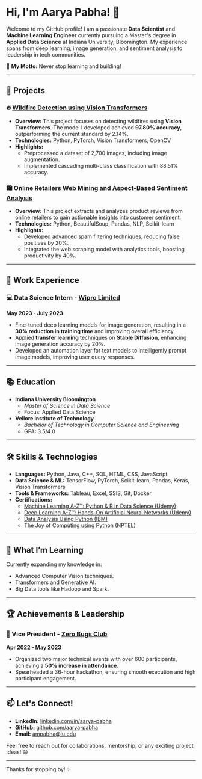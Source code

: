 # Hi, I'm Aarya Pabha! 👋 

Welcome to my GitHub profile! I am a passionate **Data Scientist** and **Machine Learning Engineer** currently pursuing a Master's degree in **Applied Data Science** at Indiana University, Bloomington. My experience spans from deep learning, image generation, and sentiment analysis to leadership in tech communities.

🌟 **My Motto:** Never stop learning and building!

---

## 🚀 Projects

### 🔥 [Wildfire Detection using Vision Transformers](https://github.com/aarya-pabha/wildfire-detection-transformers)
- **Overview:** This project focuses on detecting wildfires using **Vision Transformers**. The model I developed achieved **97.80% accuracy**, outperforming the current standard by 2.14%.
- **Technologies:** Python, PyTorch, Vision Transformers, OpenCV
- **Highlights:**
  - Preprocessed a dataset of 2,700 images, including image augmentation.
  - Implemented cascading multi-class classification with 88.51% accuracy.

### 🛍️ [Online Retailers Web Mining and Aspect-Based Sentiment Analysis](https://github.com/aarya-pabha/retailer-web-sentiment-analysis)
- **Overview:** This project extracts and analyzes product reviews from online retailers to gain actionable insights into customer sentiment.
- **Technologies:** Python, BeautifulSoup, Pandas, NLP, Scikit-learn
- **Highlights:**
  - Developed advanced spam filtering techniques, reducing false positives by 20%.
  - Integrated the web scraping model with analytics tools, boosting productivity by 40%.

---

## 💼 Work Experience

### 💻 Data Science Intern - [Wipro Limited](https://www.wipro.com/)
**May 2023 - July 2023**
- Fine-tuned deep learning models for image generation, resulting in a **30% reduction in training time** and improving overall efficiency.
- Applied **transfer learning** techniques on **Stable Diffusion**, enhancing image generation accuracy by 20%.
- Developed an automation layer for text models to intelligently prompt image models, improving user query responses.

---

## 📚 Education

- **Indiana University Bloomington**
  - *Master of Science in Data Science*
  - Focus: Applied Data Science
- **Vellore Institute of Technology**
  - *Bachelor of Technology in Computer Science and Engineering*
  - GPA: 3.5/4.0

---

## 🛠️ Skills & Technologies

- **Languages:** Python, Java, C++, SQL, HTML, CSS, JavaScript
- **Data Science & ML:** TensorFlow, PyTorch, Scikit-learn, Pandas, Keras, Vision Transformers
- **Tools & Frameworks:** Tableau, Excel, SSIS, Git, Docker
- **Certifications:**
  - [Machine Learning A-Z™: Python & R in Data Science (Udemy)](https://www.udemy.com/course/machinelearning/)
  - [Deep Learning A-Z™: Hands-On Artificial Neural Networks (Udemy)](https://www.udemy.com/course/deeplearning/)
  - [Data Analysis Using Python (IBM)](https://www.ibm.com/skills/)
  - [The Joy of Computing using Python (NPTEL)](https://nptel.ac.in/)
  
---

## 🌱 What I’m Learning

Currently expanding my knowledge in:
- Advanced Computer Vision techniques.
- Transformers and Generative AI.
- Big Data tools like Hadoop and Spark.

---

## 🏆 Achievements & Leadership

### 🎯 Vice President - [Zero Bugs Club](https://vit.ac.in/)
**Apr 2022 - May 2023**
- Organized two major technical events with over 600 participants, achieving a **50% increase in attendance**.
- Spearheaded a 36-hour hackathon, ensuring smooth execution and high participant engagement.

---

## 📫 Let's Connect!

- **LinkedIn:** [linkedin.com/in/aarya-pabha](https://www.linkedin.com/in/aarya-pabha)
- **GitHub:** [github.com/aarya-pabha](https://github.com/aarya-pabha)
- **Email:** [ampabha@iu.edu](mailto:ampabha@iu.edu)

Feel free to reach out for collaborations, mentorship, or any exciting project ideas! 😄

---

Thanks for stopping by! ✨

